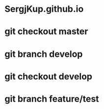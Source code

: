 # SergjKup.github.io
# git checkout master
# git branch develop
# git checkout develop
# git branch feature/test
